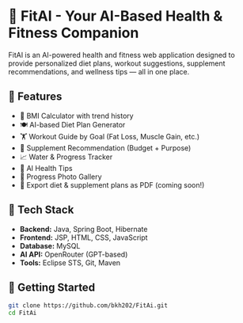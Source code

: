 # 💪 FitAI - Your AI-Based Health & Fitness Companion

FitAI is an AI-powered health and fitness web application designed to provide personalized diet plans, workout suggestions, supplement recommendations, and wellness tips — all in one place.

## 🚀 Features

- 🧮 BMI Calculator with trend history
- 🍽️ AI-based Diet Plan Generator
- 🏋️ Workout Guide by Goal (Fat Loss, Muscle Gain, etc.)
- 💊 Supplement Recommendation (Budget + Purpose)
- 📈 Water & Progress Tracker
- 🧠 AI Health Tips
- 📸 Progress Photo Gallery
- 📄 Export diet & supplement plans as PDF (coming soon!)

## 🔧 Tech Stack

- **Backend:** Java, Spring Boot, Hibernate
- **Frontend:** JSP, HTML, CSS, JavaScript
- **Database:** MySQL
- **AI API:** OpenRouter (GPT-based)
- **Tools:** Eclipse STS, Git, Maven

## 🏁 Getting Started

```bash
git clone https://github.com/bkh202/FitAi.git
cd FitAi
